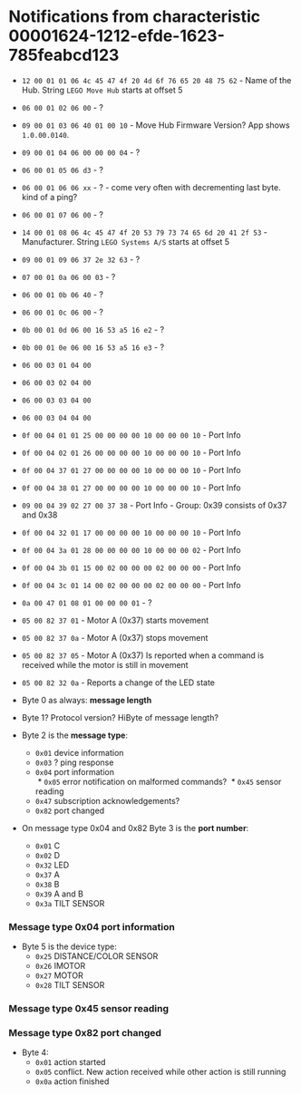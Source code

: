 # Notifications from characteristic 00001624-1212-efde-1623-785feabcd123

* `12 00 01 01 06 4c 45 47 4f 20 4d 6f 76 65 20 48 75 62` - Name of the Hub. String `LEGO Move Hub` starts at offset 5
* `06 00 01 02 06 00` - ?
* `09 00 01 03 06 40 01 00 10` - Move Hub Firmware Version? App shows `1.0.00.0140`. 
* `09 00 01 04 06 00 00 00 04` - ?
* `06 00 01 05 06 d3` - ?
* `06 00 01 06 06 xx` - ? - come very often with decrementing last byte. kind of a ping?
* `06 00 01 07 06 00` - ?
* `14 00 01 08 06 4c 45 47 4f 20 53 79 73 74 65 6d 20 41 2f 53` - Manufacturer. String `LEGO Systems A/S` starts at offset 5
* `09 00 01 09 06 37 2e 32 63` - ?
* `07 00 01 0a 06 00 03` - ?
* `06 00 01 0b 06 40` - ?
* `06 00 01 0c 06 00` - ?
* `0b 00 01 0d 06 00 16 53 a5 16 e2` - ?
* `0b 00 01 0e 06 00 16 53 a5 16 e3` - ?


* `06 00 03 01 04 00`
* `06 00 03 02 04 00`
* `06 00 03 03 04 00`
* `06 00 03 04 04 00`

* `0f 00 04 01 01 25 00 00 00 00 10 00 00 00 10` - Port Info
* `0f 00 04 02 01 26 00 00 00 00 10 00 00 00 10` - Port Info
* `0f 00 04 37 01 27 00 00 00 00 10 00 00 00 10` - Port Info
* `0f 00 04 38 01 27 00 00 00 00 10 00 00 00 10` - Port Info
* `09 00 04 39 02 27 00 37 38` - Port Info - Group: 0x39 consists of 0x37 and 0x38
* `0f 00 04 32 01 17 00 00 00 00 10 00 00 00 10` - Port Info
* `0f 00 04 3a 01 28 00 00 00 00 10 00 00 00 02` - Port Info
* `0f 00 04 3b 01 15 00 02 00 00 00 02 00 00 00` - Port Info
* `0f 00 04 3c 01 14 00 02 00 00 00 02 00 00 00` - Port Info

* `0a 00 47 01 08 01 00 00 00 01` - ?

* `05 00 82 37 01` - Motor A (0x37) starts movement
* `05 00 82 37 0a` - Motor A (0x37) stops movement
* `05 00 82 37 05` - Motor A (0x37) Is reported when a command is received while the motor is still in movement
* `05 00 82 32 0a` - Reports a change of the LED state

* Byte 0 as always: **message length**

* Byte 1? Protocol version? HiByte of message length? 

* Byte 2 is the **message type**:
  * `0x01` device information    
  * `0x03` ? ping response
  * `0x04` port information    
  * `0x05` error notification on malformed commands?
  * `0x45` sensor reading
  * `0x47` subscription acknowledgements?
  * `0x82` port changed
  
* On message type 0x04 and 0x82 Byte 3 is the **port number**:
  * `0x01` C
  * `0x02` D
  * `0x32` LED
  * `0x37` A
  * `0x38` B
  * `0x39` A and B
  * `0x3a` TILT SENSOR


### Message type 0x04 port information

* Byte 5 is the device type:
  * `0x25` DISTANCE/COLOR SENSOR
  * `0x26` IMOTOR
  * `0x27` MOTOR
  * `0x28` TILT SENSOR
  
### Message type 0x45 sensor reading  



### Message type 0x82 port changed 


* Byte 4:
  * `0x01` action started
  * `0x05` conflict. New action received while other action is still running
  * `0x0a` action finished
  
 
